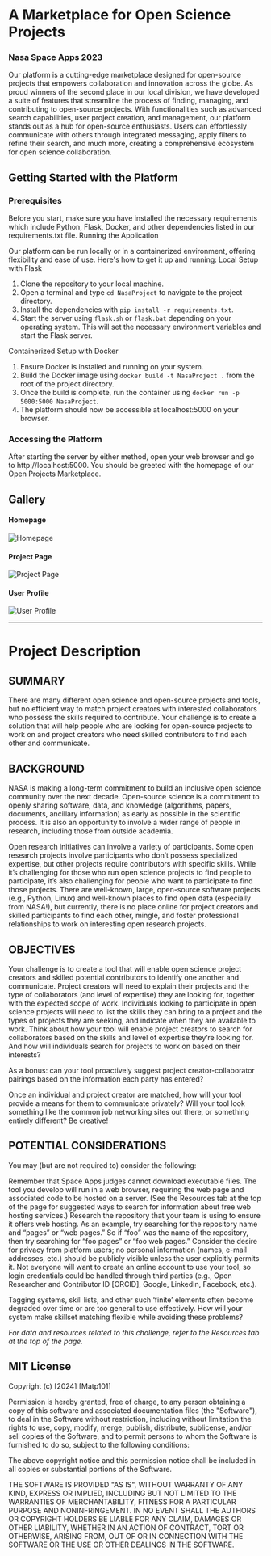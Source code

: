 # A Marketplace for Open Science Projects
### Nasa Space Apps 2023

Our platform is a cutting-edge marketplace designed for open-source projects that empowers collaboration and innovation across the globe. As proud winners of the second place in our local division, we have developed a suite of features that streamline the process of finding, managing, and contributing to open-source projects. With functionalities such as advanced search capabilities, user project creation, and management, our platform stands out as a hub for open-source enthusiasts. Users can effortlessly communicate with others through integrated messaging, apply filters to refine their search, and much more, creating a comprehensive ecosystem for open science collaboration.

## Getting Started with the Platform
### Prerequisites

Before you start, make sure you have installed the necessary requirements which include Python, Flask, Docker, and other dependencies listed in our requirements.txt file.
Running the Application

Our platform can be run locally or in a containerized environment, offering flexibility and ease of use. Here's how to get it up and running:
Local Setup with Flask

1. Clone the repository to your local machine.
2. Open a terminal and type `cd NasaProject` to navigate to the project directory.
3. Install the dependencies with `pip install -r requirements.txt`.
4. Start the server using `flask.sh` or `flask.bat` depending on your operating system. This will set the necessary environment variables and start the Flask server.

Containerized Setup with Docker

1. Ensure Docker is installed and running on your system.
2. Build the Docker image using `docker build -t NasaProject .` from the root of the project directory.
3. Once the build is complete, run the container using `docker run -p 5000:5000 NasaProject`.
4. The platform should now be accessible at localhost:5000 on your browser.

### Accessing the Platform

After starting the server by either method, open your web browser and go to http://localhost:5000. You should be greeted with the homepage of our Open Projects Marketplace.

## Gallery
#### Homepage
![Homepage](res/MainPage.png)
#### Project Page
![Project Page](res/Search.png)
#### User Profile
![User Profile](res/UserPage.png)

---
# Project Description
## SUMMARY
There are many different open science and open-source projects and tools, but no efficient way to match project creators with interested collaborators who possess the skills required to contribute. Your challenge is to create a solution that will help people who are looking for open-source projects to work on and project creators who need skilled contributors to find each other and communicate.

## BACKGROUND
NASA is making a long-term commitment to build an inclusive open science community over the next decade. Open-source science is a commitment to openly sharing software, data, and knowledge (algorithms, papers, documents, ancillary information) as early as possible in the scientific process. It is also an opportunity to involve a wider range of people in research, including those from outside academia.

Open research initiatives can involve a variety of participants. Some open research projects involve participants who don’t possess specialized expertise, but other projects require contributors with specific skills. While it’s challenging for those who run open science projects to find people to participate, it’s also challenging for people who want to participate to find those projects. There are well-known, large, open-source software projects (e.g., Python, Linux) and well-known places to find open data (especially from NASA!), but currently, there is no place online for project creators and skilled participants to find each other, mingle, and foster professional relationships to work on interesting open research projects.

## OBJECTIVES
Your challenge is to create a tool that will enable open science project creators and skilled potential contributors to identify one another and communicate. Project creators will need to explain their projects and the type of collaborators (and level of expertise) they are looking for, together with the expected scope of work. Individuals looking to participate in open science projects will need to list the skills they can bring to a project and the types of projects they are seeking, and indicate when they are available to work. Think about how your tool will enable project creators to search for collaborators based on the skills and level of expertise they’re looking for. And how will individuals search for projects to work on based on their interests?

As a bonus: can your tool proactively suggest project creator-collaborator pairings based on the information each party has entered?

Once an individual and project creator are matched, how will your tool provide a means for them to communicate privately? Will your tool look something like the common job networking sites out there, or something entirely different? Be creative!

## POTENTIAL CONSIDERATIONS
You may (but are not required to) consider the following:

Remember that Space Apps judges cannot download executable files. The tool you develop will run in a web browser, requiring the web page and associated code to be hosted on a server. (See the Resources tab at the top of the page for suggested ways to search for information about free web hosting services.)
Research the repository that your team is using to ensure it offers web hosting. As an example, try searching for the repository name and “pages” or “web pages.” So if “foo” was the name of the repository, then try searching for “foo pages” or “foo web pages.”
Consider the desire for privacy from platform users; no personal information (names, e-mail addresses, etc.) should be publicly visible unless the user explicitly permits it.
Not everyone will want to create an online account to use your tool, so login credentials could be handled through third parties (e.g., Open Researcher and Contributor ID [ORCID], Google, LinkedIn, Facebook, etc.).

Tagging systems, skill lists, and other such ‘finite’ elements often become degraded over time or are too general to use effectively. How will your system make skillset matching flexible while avoiding these problems?

*For data and resources related to this challenge, refer to the Resources tab at the top of the page.*

## MIT License

Copyright (c) [2024] [Matp101]

Permission is hereby granted, free of charge, to any person obtaining a copy
of this software and associated documentation files (the "Software"), to deal
in the Software without restriction, including without limitation the rights
to use, copy, modify, merge, publish, distribute, sublicense, and/or sell
copies of the Software, and to permit persons to whom the Software is
furnished to do so, subject to the following conditions:

The above copyright notice and this permission notice shall be included in all
copies or substantial portions of the Software.

THE SOFTWARE IS PROVIDED "AS IS", WITHOUT WARRANTY OF ANY KIND, EXPRESS OR
IMPLIED, INCLUDING BUT NOT LIMITED TO THE WARRANTIES OF MERCHANTABILITY,
FITNESS FOR A PARTICULAR PURPOSE AND NONINFRINGEMENT. IN NO EVENT SHALL THE
AUTHORS OR COPYRIGHT HOLDERS BE LIABLE FOR ANY CLAIM, DAMAGES OR OTHER
LIABILITY, WHETHER IN AN ACTION OF CONTRACT, TORT OR OTHERWISE, ARISING FROM,
OUT OF OR IN CONNECTION WITH THE SOFTWARE OR THE USE OR OTHER DEALINGS IN THE
SOFTWARE.
